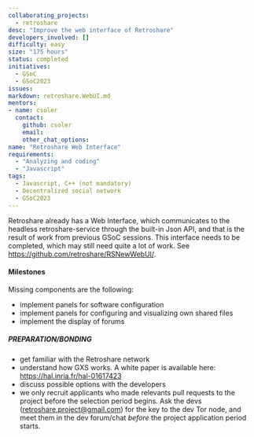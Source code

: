 ```yaml
---
collaborating_projects:
  - retroshare
desc: "Improve the web interface of Retroshare"
developers_involved: []
difficulty: easy
size: "175 hours"
status: completed
initiatives:
  - GSoC
  - GSoC2023
issues:
markdown: retroshare.WebUI.md
mentors:
- name: csoler
  contact:
    github: csoler
    email:
    other_chat_options:
name: "Retroshare Web Interface"
requirements:
  - "Analyzing and coding"
  - "Javascript"
tags:
  - Javascript, C++ (not mandatory)
  - Decentralized social network
  - GSoC2023
---
```


Retroshare already has a Web Interface, which communicates to the headless retroshare-service through the built-in Json API, and that is the result of work from previous GSoC sessions.
This interface needs to be completed, which may still need quite a lot of work. See https://github.com/retroshare/RSNewWebUI/.

#### Milestones

Missing components are the following:

* implement panels for software configuration
* implement panels for configuring and visualizing own shared files
* implement the display of forums

##### PREPARATION/BONDING

* get familiar with the Retroshare network
* understand how GXS works. A white paper is available here: https://hal.inria.fr/hal-01617423
* discuss possible options with the developers
* we only recruit applicants who made relevants pull requests to the project before the selection period begins. Ask the devs (retroshare.project@gmail.com) for the key to the dev Tor node, and meet them in the dev forum/chat *before* the project application period starts.

